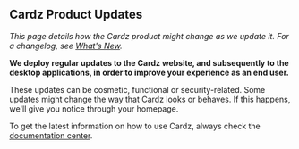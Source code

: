 ## Cardz Product Updates

*This page details how the Cardz product might change as we update it. For a changelog, see [What's New](/docs/product/new).*

**We deploy regular updates to the Cardz website, and subsequently to the desktop applications, in order to improve your experience as an end user.**

These updates can be cosmetic, functional or security-related. Some updates might change the way that Cardz looks or behaves. If this happens, we'll give you notice through your homepage.

To get the latest information on how to use Cardz, always check the [documentation center](/docs/).